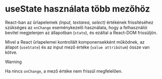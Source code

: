 # useState használata több mezőhöz

 React-ban az űrlapelemek *(input, textarea, select)* értékének frissítéséhez szükséges az `onChange` eseménykezelő használata, hogy a felhasználói bevitel megjelenjen az állapotban (`state`), és ezáltal a React-DOM frissüljön.

 Mivel a React űrlapelemei kontrollált komponensekként működnek, az állapot (`useState`) és az input mező értéke (`value attribútum`) össze van kötve.
> [!WARNING]
> Ha nincs `onChange`, a mező értéke nem frissül megfelelően.
